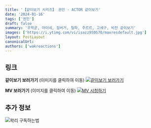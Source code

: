 ```yaml
---
title: '【같이보기 시리즈】 권민 - ACTOR 같이보기'
date: '2024-01-16'
tags: ['권민']
draft: false
summary: '우왁굳, 아이네, 징버거, 릴파, 주르르, 고세구, 비챤 같이보기'
images: ['https://i.ytimg.com/vi/isazz9S0S70/maxresdefault.jpg']
layout: PostLayout
canonicalUrl:
authors: ['wakreactions']
---
```


## 링크

**같이보기 보러가기** (이미지를 클릭하여 이동)
[![같이보기 보러가기](https://cdn.discordapp.com/attachments/1136601898116464710/1137050327938506852/logo.png)](https://cafe.naver.com/steamindiegame/14515887)

**MV 보러가기** (이미지를 클릭하여 이동)
[![MV 시청하기](https://i.ytimg.com/vi/isazz9S0S70/maxresdefault.jpg)](https://youtu.be/isazz9S0S70?si=rWCzgyqzBoR5ZPzQ)

## 추가 정보

![왁리 구독하는법](https://cdn.discordapp.com/attachments/1136601898116464710/1137049857136267374/--2cut.gif)